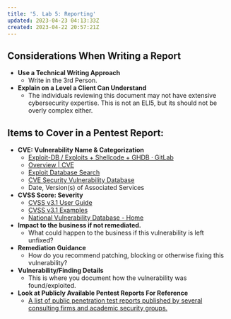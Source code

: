 ```yaml
---
title: '5. Lab 5: Reporting'
updated: 2023-04-23 04:13:33Z
created: 2023-04-22 20:57:21Z
---
```


## **Considerations When Writing a Report**
- **Use a Technical Writing Approach**
	- Write in the 3rd Person.
- **Explain on a Level a Client Can Understand**
	- The individuals reviewing this document may not have extensive cybersecurity expertise. This is not an ELI5, but its should not be overly complex either.

## **Items to Cover in a Pentest Report:**
- **CVE: Vulnerability Name & Categorization**
	- [Exploit-DB / Exploits + Shellcode + GHDB · GitLab](https://gitlab.com/exploit-database/exploitdb)
	- [Overview | CVE](https://www.cve.org/About/Overview)
	- [Exploit Database Search](https://www.exploit-db.com/search)
	- [CVE Security Vulnerability Database](https://www.cvedetails.com/)
	- Date, Version(s) of Associated Services
- **CVSS Score: Severity**
	- [CVSS v3.1 User Guide](https://www.first.org/cvss/v3.1/user-guide)
	- [CVSS v3.1 Examples](https://www.first.org/cvss/v3.1/examples)
	- [National Vulnerability Database - Home](https://nvd.nist.gov/)
- **Impact to the business if not remediated.**
	- What could happen to the business if this vulnerability is left unfixed?
- **Remediation Guidance**
	- How do you recommend patching, blocking or otherwise fixing this vulnerability?
- **Vulnerability/Finding Details** 
	- This is where you document how the vulnerability was found/exploited.
- **Look at Publicly Available Pentest Reports For Reference**
	- [A list of public penetration test reports published by several consulting firms and academic security groups.](https://github.com/juliocesarfort/public-pentesting-reports)
